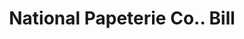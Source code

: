 ---
doi: 10.7916/D8D5203K
date_other: '1890'
date_other_textual: 1890-1899
form: printed ephemera
genre:
- Invoices
name:
- National Papeterie Co.
object_in_context_url: https://biggert.cul.columbia.edu/items/view/ave_biggert_01806
subject_hierarchical_geographic:
- Springfield, Massachusetts, United States
subject_name:
- National Papeterie Co.
title: National Papeterie Co.. Bill
sort_title: National Papeterie Co.. Bill
call_number: ave_biggert_01806
coordinates:
- 42.112411,-72.547455
pid: ave_biggert_01806
identifiers: ave_biggert_01806
canvas_id: ldpd:397064
permalink: "/items/ave_biggert_01806/"
layout: iiif-image-page
---